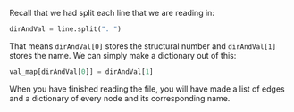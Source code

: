 <!--title={Parsing the File: Matching Storing the Name Explained}-->

<!--badges={Python:22,Algorithms:11}-->

<!--concepts={directedGraphs, introToGraphs, useOfGraphs}-->

Recall that we had split each line that we are reading in:

```python
dirAndVal = line.split(". ")
```

That means `dirAndVal[0]` stores the structural number and `dirAndVal[1]` stores the name. We can simply make a dictionary out of this: 

```python
val_map[dirAndVal[0]] = dirAndVal[1]
```

When you have finished reading the file, you will have made a list of edges and a dictionary of every node and its corresponding name.
